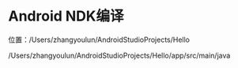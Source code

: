 # Android NDK编译

位置：/Users/zhangyoulun/AndroidStudioProjects/Hello

/Users/zhangyoulun/AndroidStudioProjects/Hello/app/src/main/java

